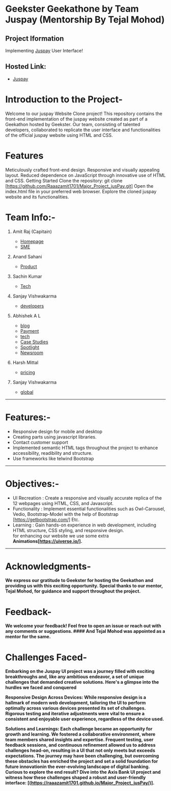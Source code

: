

# Geekster Geekathone by Team Juspay (Mentorship By Tejal Mohod)

## Project Iformation
  Implementing [Juspay](https://juspay.in/) User Interface!
## Hosted Link:
+  [Juspay](https://github.com/Raaazamit1701/Major_Project_jusPay.git)

# Introduction to the Project- 

Welcome to our juspay  Website Clone project! This repository contains the front-end implementation of the juspay website created as part of a Geekathon hosted by Geekster. Our team, consisting of talented developers, collaborated to replicate the user interface and functionalities of the official  juspay website using HTML and CSS.

# Features

Meticulously crafted front-end design.
Responsive and visually appealing layout.
Reduced dependence on JavaScript through innovative use of HTML and CSS.
Getting Started
Clone the repository: git clone [https://github.com/Raaazamit1701/Major_Project_jusPay.git] Open the index.html file in your preferred web browser. Explore the cloned juspay website and its functionalities.
    
  # Team Info:-
1. Amit Raj (Capitain)<br>
   - [Homepage](https://raaazamit1701.github.io/Major_Project_jusPay/index.html)
   - [SME](https://md-ismaeel.github.io/Axis-Bank/ESM-Ismail/README-Homepage/)
2. Anand Sahani <br>
   - [Product](https://raaazamit1701.github.io/Major_Project_jusPay/Anand/Pro.html)<br>
  

3. Sachin Kumar <br>
   - [Tech](https://raaazamit1701.github.io/Major_Project_jusPay/sachin-tech/tech.html)<br>
   
      
4. Sanjay Vishwakarma <br>
   - [developers](https://raaazamit1701.github.io/Major_Project_jusPay/Sanjay_Vishwakarma/dist/developer.html)<br>
   
   
5. Abhishek A L
   - [blog](https://raaazamit1701.github.io/Major_Project_jusPay/abhishek/blog.html)</br>
   - [Payment](https://raaazamit1701.github.io/Major_Project_jusPay/abhishek/Payment.html)</br>
   - [tech](https://raaazamit1701.github.io/Major_Project_jusPay/abhishek/tech.html)</br>
    - [Case Studies](https://raaazamit1701.github.io/Major_Project_jusPay/abhishek/case-studies.html)</br>
   - [Spotlight](https://raaazamit1701.github.io/Major_Project_jusPay/abhishek/Spotlight.html)</br>
   - [Newsroom](https://raaazamit1701.github.io/Major_Project_jusPay/abhishek/Newsroom.html)</br>
   
6. Harsh Mittal
   - [pricing](https://raaazamit1701.github.io/Major_Project_jusPay/Harsh/pricing.html)<br>

7. Sanjay Vishwakarma
   - [global](https://raaazamit1701.github.io/Major_Project_jusPay/Sanjay_Vishwakarma/dist/global.html)<br>


---

# Features:- <br>
  - Responsive design for mobile and desktop <br>
  - Creating parts using javascript libraries. <br>
  - Contact customer support <br>
  - Implemented semantic HTML tags throughout the project to enhance accessibility, readibility and structure. <br>
  - Use frameworks like telwind Bootstrap

---

# Objectives:- <br>

  - UI Recreation : Create a responsive and visually accurate replica of the 12 webpages using HTML, CSS, and Javascript. <br>
  - Functionality : Implement essential functionalities such as Owl-Carousel, Vedio, Bootstrap-Model with the help of Bootstrap [https://getbootstrap.com/] Etc. <br>
  - Learning : Gain hands-on experience in web development, including HTML structure, CSS styling, and responsive design. <br> for enhancing our website we use some extra <b>Animations[https://uiverse.io/]<b>.

---
 # Acknowledgments-
We express our gratitude to Geekster for hosting the Geekathon and providing us with this exciting opportunity. Special thanks to our mentor, Tejal
Mohod, for guidance and support throughout the project.

# Feedback-
We welcome your feedback! Feel free to open an issue or reach out with any comments or suggestions.
    #### And Tejal Mohod was appointed as a mentor for the same. <br>
  

# Challenges Faced-

Embarking on the Juspay UI project was a journey filled with exciting breakthroughs and, like any ambitious endeavor, a set of unique challenges that demanded creative solutions. Here's a glimpse into the hurdles we faced and conquered

Responsive Design Across Devices:
While responsive design is a hallmark of modern web development, tailoring the UI to perform optimally across various devices presented its set of challenges. Rigorous testing and iterative adjustments were vital to ensure a consistent and enjoyable user experience, regardless of the device used.

Solutions and Learnings:
Each challenge became an opportunity for growth and learning. We fostered a collaborative environment, where team members shared insights and expertise. Frequent testing, user feedback sessions, and continuous refinement allowed us to address challenges head-on, resulting in a UI that not only meets but exceeds expectations.
The journey may have been challenging, but overcoming these obstacles has enriched the project and set a solid foundation for future innovationin the ever-evolving landscape of digital banking.
Curious to explore the end result? Dive into the Axis Bank UI project and witness how these challenges shaped a robust and user-friendly interface: [(https://raaazamit1701.github.io/Major_Project_jusPay/)].

